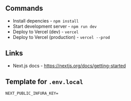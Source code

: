 ## Commands

- Install depencies - `npm install`
- Start development server - `npm run dev`
- Deploy to Vercel (dev) - `vercel`
- Deploy to Vercel (production) - `vercel --prod`

## Links

- Next.js docs - https://nextjs.org/docs/getting-started

## Template for `.env.local`

```
NEXT_PUBLIC_INFURA_KEY=
```